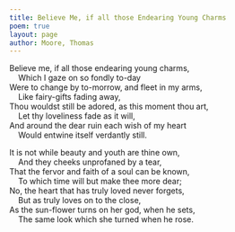 ```yaml
---
title: Believe Me, if all those Endearing Young Charms
poem: true
layout: page
author: Moore, Thomas
---
```

Believe me, if all those endearing young charms,  
&nbsp;&nbsp;&nbsp; Which I gaze on so fondly to-day  
Were to change by to-morrow, and fleet in my arms,  
&nbsp;&nbsp;&nbsp; Like fairy-gifts fading away,  
Thou wouldst still be adored, as this moment thou art,  
&nbsp;&nbsp;&nbsp; Let thy loveliness fade as it will,  
And around the dear ruin each wish of my heart  
&nbsp;&nbsp;&nbsp; Would entwine itself verdantly still.  

It is not while beauty and youth are thine own,  
&nbsp;&nbsp;&nbsp; And they cheeks unprofaned by a tear,  
That the fervor and faith of a soul can be known,  
&nbsp;&nbsp;&nbsp; To which time will but make thee more dear;  
No, the heart that has truly loved never forgets,  
&nbsp;&nbsp;&nbsp; But as truly loves on to the close,  
As the sun-flower turns on her god, when he sets,  
&nbsp;&nbsp;&nbsp; The same look which she turned when he rose. <br />

